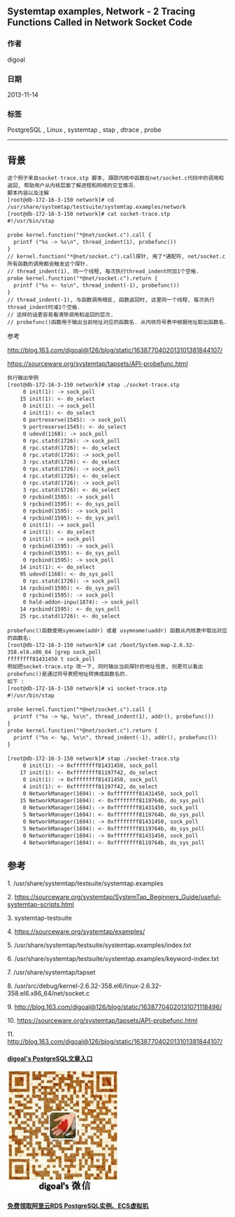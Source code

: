 ## Systemtap examples, Network - 2 Tracing Functions Called in Network Socket Code  
                                                                                                     
### 作者                                                                                                 
digoal                                                                                                   
                                                                                               
### 日期                                                                                                                  
2013-11-14                                                                                            
                                                                                                
### 标签                                                                                               
PostgreSQL , Linux , systemtap , stap , dtrace , probe                                                                                                
                                                                                                                                 
----                                                                                                         
                                                                                                                                             
## 背景         
```  
这个例子来自socket-trace.stp 脚本, 跟踪内核中函数在net/socket.c代码中的调用和返回, 帮助用户从内核层面了解进程和网络的交互情况.  
脚本内容以及注解  
[root@db-172-16-3-150 network]# cd /usr/share/systemtap/testsuite/systemtap.examples/network  
[root@db-172-16-3-150 network]# cat socket-trace.stp   
#!/usr/bin/stap  
  
probe kernel.function("*@net/socket.c").call {  
  printf ("%s -> %s\n", thread_indent(1), probefunc())  
}  
// kernel.function("*@net/socket.c").call探针, 用了*通配符, net/socket.c所有函数的调用都会触发这个探针.  
// thread_indent(1), 同一个线程, 每次执行thread_indent时加1个空格.   
probe kernel.function("*@net/socket.c").return {  
  printf ("%s <- %s\n", thread_indent(-1), probefunc())  
}  
// thread_indent(-1), 与函数调用相反, 函数返回时, 这里同一个线程, 每次执行thread_indent时减1个空格.   
// 这样的话更容易看清除调用和返回的层次.  
// probefunc()函数用于输出当前地址对应的函数名. 从内核符号表中根据地址取出函数名.  
```  
  
参考  
  
http://blog.163.com/digoal@126/blog/static/1638770402013101381844107/  
  
https://sourceware.org/systemtap/tapsets/API-probefunc.html  
  
```  
执行输出举例  
[root@db-172-16-3-150 network]# stap ./socket-trace.stp   
     0 init(1): -> sock_poll  
    15 init(1): <- do_select  
     0 init(1): -> sock_poll  
     4 init(1): <- do_select  
     0 portreserve(1545): -> sock_poll  
     9 portreserve(1545): <- do_select  
     0 udevd(1168): -> sock_poll  
     0 rpc.statd(1726): -> sock_poll  
     8 rpc.statd(1726): <- do_select  
     0 rpc.statd(1726): -> sock_poll  
     3 rpc.statd(1726): <- do_select  
     0 rpc.statd(1726): -> sock_poll  
     4 rpc.statd(1726): <- do_select  
     0 rpc.statd(1726): -> sock_poll  
     3 rpc.statd(1726): <- do_select  
     0 rpcbind(1595): -> sock_poll  
     9 rpcbind(1595): <- do_sys_poll  
     0 rpcbind(1595): -> sock_poll  
     4 rpcbind(1595): <- do_sys_poll  
     0 init(1): -> sock_poll  
     4 init(1): <- do_select  
     0 init(1): -> sock_poll  
     0 rpcbind(1595): -> sock_poll  
     4 rpcbind(1595): <- do_sys_poll  
     0 rpcbind(1595): -> sock_poll  
    14 init(1): <- do_select  
    95 udevd(1168): <- do_sys_poll  
     0 rpc.statd(1726): -> sock_poll  
    14 rpcbind(1595): <- do_sys_poll  
     0 rpcbind(1595): -> sock_poll  
     0 hald-addon-inpu(1874): -> sock_poll  
    14 rpcbind(1595): <- do_sys_poll  
    25 rpc.statd(1726): <- do_select  
  
probefunc()函数使用symname(addr) 或者 usymname(uaddr) 函数从内核表中取出对应的函数名:  
[root@db-172-16-3-150 network]# cat /boot/System.map-2.6.32-358.el6.x86_64 |grep sock_poll  
ffffffff81431450 t sock_poll  
例如把socket-trace.stp 改一下, 同时输出当前探针的地址信息, 则更可以看出probefunc()是通过符号表把地址转换成函数名的.  
如下 :   
[root@db-172-16-3-150 network]# vi socket-trace.stp   
#!/usr/bin/stap  
  
probe kernel.function("*@net/socket.c").call {  
  printf ("%s -> %p, %s\n", thread_indent(1), addr(), probefunc())  
}  
probe kernel.function("*@net/socket.c").return {  
  printf ("%s <- %p, %s\n", thread_indent(-1), addr(), probefunc())  
}  
  
[root@db-172-16-3-150 network]# stap ./socket-trace.stp   
     0 init(1): -> 0xffffffff81431450, sock_poll  
    17 init(1): <- 0xffffffff81197f42, do_select  
     0 init(1): -> 0xffffffff81431450, sock_poll  
     4 init(1): <- 0xffffffff81197f42, do_select  
     0 NetworkManager(1694): -> 0xffffffff81431450, sock_poll  
    15 NetworkManager(1694): <- 0xffffffff8119764b, do_sys_poll  
     0 NetworkManager(1694): -> 0xffffffff81431450, sock_poll  
     5 NetworkManager(1694): <- 0xffffffff8119764b, do_sys_poll  
     0 NetworkManager(1694): -> 0xffffffff81431450, sock_poll  
     5 NetworkManager(1694): <- 0xffffffff8119764b, do_sys_poll  
     0 NetworkManager(1694): -> 0xffffffff81431450, sock_poll  
     4 NetworkManager(1694): <- 0xffffffff8119764b, do_sys_poll  
```  
  
## 参考  
1\. /usr/share/systemtap/testsuite/systemtap.examples  
  
2\. https://sourceware.org/systemtap/SystemTap_Beginners_Guide/useful-systemtap-scripts.html  
  
3\. systemtap-testsuite  
  
4\. https://sourceware.org/systemtap/examples/  
  
5\. /usr/share/systemtap/testsuite/systemtap.examples/index.txt  
  
6\. /usr/share/systemtap/testsuite/systemtap.examples/keyword-index.txt  
  
7\. /usr/share/systemtap/tapset  
  
8\. /usr/src/debug/kernel-2.6.32-358.el6/linux-2.6.32-358.el6.x86_64/net/socket.c  
  
9\. http://blog.163.com/digoal@126/blog/static/16387704020131071118496/  
  
10\. https://sourceware.org/systemtap/tapsets/API-probefunc.html  
  
11\. http://blog.163.com/digoal@126/blog/static/1638770402013101381844107/  
    
  
  
  
  
  
  
  
  
  
  
  
  
  
  
  
#### [digoal's PostgreSQL文章入口](https://github.com/digoal/blog/blob/master/README.md "22709685feb7cab07d30f30387f0a9ae")
  
  
![digoal's weixin](../pic/digoal_weixin.jpg "f7ad92eeba24523fd47a6e1a0e691b59")
  
  
  
  
  
  
  
  
#### [免费领取阿里云RDS PostgreSQL实例、ECS虚拟机](https://www.aliyun.com/database/postgresqlactivity "57258f76c37864c6e6d23383d05714ea")
  

